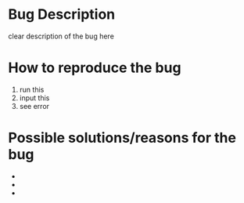 # Bug Description

clear description of the bug here

# How to reproduce the bug

1. run this
2. input this
3. see error 

# Possible solutions/reasons for the bug 
* 
* 
* 
 
